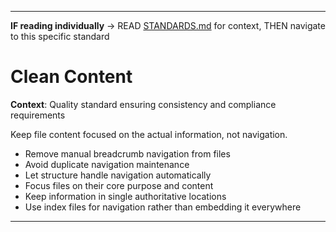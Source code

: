 
---

**IF reading individually** → READ [STANDARDS.md](../STANDARDS.md#technical-standards) for context, THEN navigate to this specific standard


# Clean Content

**Context**: Quality standard ensuring consistency and compliance requirements



Keep file content focused on the actual information, not navigation.

- Remove manual breadcrumb navigation from files
- Avoid duplicate navigation maintenance
- Let structure handle navigation automatically
- Focus files on their core purpose and content
- Keep information in single authoritative locations
- Use index files for navigation rather than embedding it everywhere

---
